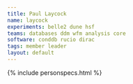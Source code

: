 ```yaml
---
title: Paul Laycock
name: laycock
experiments: belle2 dune hsf
teams: databases ddm wfm analysis core
software: conddb rucio dirac
tags: member leader
layout: default
---
```


{% include personspecs.html %}
